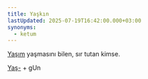 ```yaml
---
title: Yaşkın
lastUpdated: 2025-07-19T16:42:00.000+03:00
synonyms:
  - ketum
---
```

[Yaşım](/sozluk/yaşım) yaşmasını bilen, sır tutan kimse.

[Yaş-](/sozluk/yaşmak) + gUn
